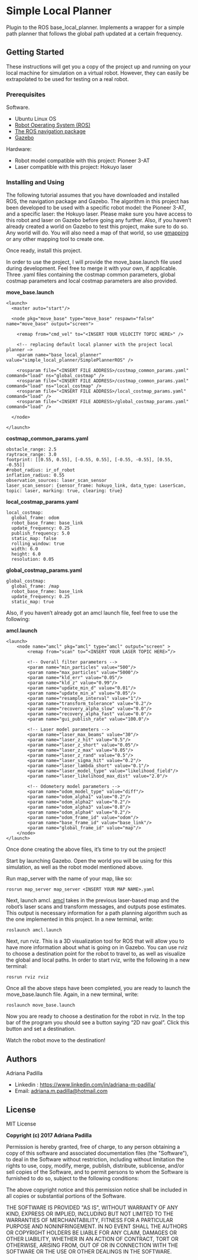 

# Simple Local Planner

Plugin to the ROS base_local_planner. Implements a wrapper for a simple path planner that follows the global path updated at a certain frequency. 

## Getting Started

These instructions will get you a copy of the project up and running on your local machine for simulation on a virtual robot. However, they can easily be extrapolated to be used for testing on a real robot.

### Prerequisites

Software.
- Ubuntu Linux OS
- [Robot Operating System (ROS)](http://wiki.ros.org/ROS/Installation) 
- [The ROS navigation package](http://wiki.ros.org/navigation)
- [Gazebo](http://gazebosim.org/download)

Hardware:
- Robot model compatible with this project: Pioneer 3-AT
- Laser compatible with this project: Hokuyo laser

### Installing and Using

The following tutorial assumes that you have downloaded and installed ROS, the navigation package and Gazebo. The algorithm in this project has been developed to be used with a specific robot model: the Pioneer 3-AT, and a specific laser: the Hokuyo laser. Please make sure you have access to this robot and laser on Gazebo before going any further. Also, if you haven’t already created a world on Gazebo to test this project, make sure to do so. Any world will do. You will also need a map of that world, so use [gmapping](http://wiki.ros.org/gmapping) or any other mapping tool to create one.

Once ready, install this project. 

In order to use the project, I will provide the move_base.launch file used during development. Feel free to merge it with your own, if applicable. Three .yaml files containing the costmap common parameters, global costmap parameters and local costmap parameters are also provided.

**move_base.launch**
```
<launch>
  <master auto="start"/>

  <node pkg="move_base" type="move_base" respawn="false" name="move_base" output="screen">
   
    <remap from="cmd_vel" to="<INSERT YOUR VELOCITY TOPIC HERE>" />

    <!-- replacing default local planner with the project local planner —>
    <param name="base_local_planner" value="simple_local_planner/SimplePlannerROS" />

    <rosparam file=“<INSERT FILE ADDRESS>/costmap_common_params.yaml" command="load" ns="global_costmap" />
    <rosparam file="<INSERT FILE ADDRESS>/costmap_common_params.yaml" command="load" ns="local_costmap" />
    <rosparam file="<INSERT FILE ADDRESS>/local_costmap_params.yaml" command="load" />
    <rosparam file="<INSERT FILE ADDRESS>/global_costmap_params.yaml" command="load" />

  </node>

</launch>
```

**costmap_common_params.yaml**
```
obstacle_range: 2.5
raytrace_range: 3.0
footprint: [[0.55, 0.55], [-0.55, 0.55], [-0.55, -0.55], [0.55, -0.55]]
#robot_radius: ir_of_robot
inflation_radius: 0.55
observation_sources: laser_scan_sensor 
laser_scan_sensor: {sensor_frame: hokuyo_link, data_type: LaserScan, topic: laser, marking: true, clearing: true}
```

**local_costmap_params.yaml**
```
local_costmap:
  global_frame: odom
  robot_base_frame: base_link
  update_frequency: 0.25
  publish_frequency: 5.0
  static_map: false
  rolling_window: true
  width: 6.0
  height: 6.0
  resolution: 0.05
```

**global_costmap_params.yaml**
```
global_costmap:
  global_frame: /map
  robot_base_frame: base_link
  update_frequency: 0.25
  static_map: true
```

Also, if you haven’t already got an amcl launch file, feel free to use the following:

**amcl.launch**
```
<launch>
    <node name="amcl" pkg="amcl" type="amcl" output="screen" >
        <remap from="scan" to=“<INSERT YOUR LASER TOPIC HERE>”/>
        
        <!-- Overall filter parameters -->
        <param name="min_particles" value="500"/>
        <param name="max_particles" value="5000"/>
        <param name="kld_err" value="0.05"/>
        <param name="kld_z" value="0.99"/>
        <param name="update_min_d" value="0.01"/>
        <param name="update_min_a" value="0.05"/>
        <param name="resample_interval" value="1"/>
        <param name="transform_tolerance" value="0.2"/>
        <param name="recovery_alpha_slow" value="0.0"/>
        <param name="recovery_alpha_fast" value="0.0"/>
        <param name="gui_publish_rate" value="100.0"/>
        
        <!-- Laser model parameters -->
        <param name="laser_max_beams" value="30"/>
        <param name="laser_z_hit" value="0.5"/>
        <param name="laser_z_short" value="0.05"/>
        <param name="laser_z_max" value="0.05"/>
        <param name="laser_z_rand" value="0.5"/>
        <param name="laser_sigma_hit" value="0.2"/>
        <param name="laser_lambda_short" value="0.1"/>
        <param name="laser_model_type" value="likelihood_field"/>
        <param name="laser_likelihood_max_dist" value="2.0"/>
        
        <!-- Odometery model parameters -->
        <param name="odom_model_type" value="diff"/>
        <param name="odom_alpha1" value="0.2"/>
        <param name="odom_alpha2" value="0.2"/>
        <param name="odom_alpha3" value="0.8"/>
        <param name="odom_alpha4" value="0.2"/>
        <param name="odom_frame_id" value="odom"/>
        <param name="base_frame_id" value="base_link"/>
        <param name="global_frame_id" value="map"/>
    </node>
</launch>
```

Once done creating the above files, it’s time to try out the project!

Start by launching Gazebo. Open the world you will be using for this simulation, as well as the robot model mentioned above. 

Run map_server with the name of your map, like so:
```
rosrun map_server map_server <INSERT YOUR MAP NAME>.yaml
```
Next, launch amcl. [amcl](http://wiki.ros.org/amcl) takes in the previous laser-based map and the robot’s laser scans and transform messages, and outputs pose estimates. This output is necessary information for a path planning algorithm such as the one implemented in this project. In a new terminal, write:
```
roslaunch amcl.launch
```
Next, run rviz. This is a 3D visualization tool for ROS that will allow you to have more information about what is going on in Gazebo. You can use rviz to choose a destination point for the robot to travel to, as well as visualize the global and local paths. In order to start rviz, write the following in a new terminal:
```
rosrun rviz rviz
```
Once all the above steps have been completed, you are ready to launch the move_base.launch file. Again, in a new terminal, write:
```
roslaunch move_base.launch
```
Now you are ready to choose a destination for the robot in rviz. In the top bar of the program you should see a button saying “2D nav goal”. Click this button and set a destination. 

Watch the robot move to the destination!

## Authors

Adriana Padilla 
- Linkedin : https://www.linkedin.com/in/adriana-m-padilla/
- Email: adriana.m.padilla@hotmail.com

## License

MIT License

**Copyright (c) 2017 Adriana Padilla**

Permission is hereby granted, free of charge, to any person obtaining a copy
of this software and associated documentation files (the "Software"), to deal
in the Software without restriction, including without limitation the rights
to use, copy, modify, merge, publish, distribute, sublicense, and/or sell
copies of the Software, and to permit persons to whom the Software is
furnished to do so, subject to the following conditions:

The above copyright notice and this permission notice shall be included in all
copies or substantial portions of the Software.

THE SOFTWARE IS PROVIDED "AS IS", WITHOUT WARRANTY OF ANY KIND, EXPRESS OR
IMPLIED, INCLUDING BUT NOT LIMITED TO THE WARRANTIES OF MERCHANTABILITY,
FITNESS FOR A PARTICULAR PURPOSE AND NONINFRINGEMENT. IN NO EVENT SHALL THE
AUTHORS OR COPYRIGHT HOLDERS BE LIABLE FOR ANY CLAIM, DAMAGES OR OTHER
LIABILITY, WHETHER IN AN ACTION OF CONTRACT, TORT OR OTHERWISE, ARISING FROM,
OUT OF OR IN CONNECTION WITH THE SOFTWARE OR THE USE OR OTHER DEALINGS IN THE
SOFTWARE.



